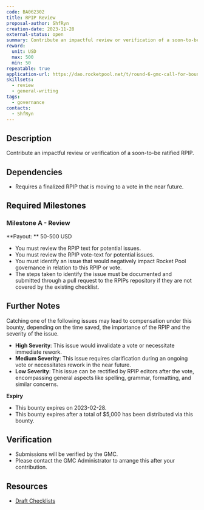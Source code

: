```yaml
---
code: BA062302
title: RPIP Review
proposal-author: ShfRyn
creation-date: 2023-11-28
external-status: open
summary: Contribute an impactful review or verification of a soon-to-be ratified RPIP.
reward:
  unit: USD
  max: 500
  min: 50
repeatable: true
application-url: https://dao.rocketpool.net/t/round-6-gmc-call-for-bounty-applications-deadline-is-november-11/2263/3
skillsets:
  - review
  - general-writing
tags: 
  - governance
contacts:
  - ShfRyn
---
```


## Description

Contribute an impactful review or verification of a soon-to-be ratified RPIP.

## Dependencies
* Requires a finalized RPIP that is moving to a vote in the near future.

## Required Milestones

### Milestone A - Review
**Payout: ** 50-500 USD  

* You must review the RPIP text for potential issues.
* You must review the RPIP vote-text for potential issues. 
* You must identify an issue that would negatively impact Rocket Pool governance in relation to this RPIP or vote. 
* The steps taken to identify the issue must be documented and submitted through a pull request to the RPIPs repository if they are not covered by the existing checklist.

## Further Notes

Catching one of the following issues may lead to compensation under this bounty, depending on the time saved, the importance of the RPIP and the severity of the issue.
* **High Severity**: This issue would invalidate a vote or necessitate immediate rework.
* **Medium Severity**: This issue requires clarification during an ongoing vote or necessitates rework in the near future. 
* **Low Severity**: This issue can be rectified by RPIP editors after the vote, encompassing general aspects like spelling, grammar, formatting, and similar concerns.

**Expiry**
* This bounty expires on 2023-02-28.
* This bounty expires after a total of $5,000 has been distributed via this bounty.

## Verification
* Submissions will be verified by the GMC.
* Please contact the GMC Administrator to arrange this after your contribution.

## Resources
* [Draft Checklists](https://github.com/rocket-pool/RPIPs/pull/89)